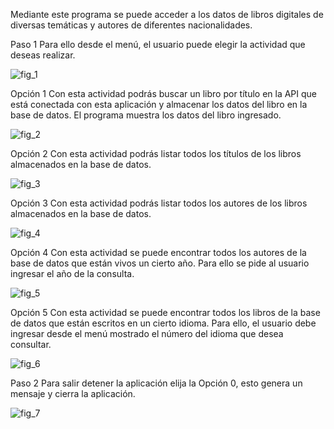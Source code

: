 Mediante este programa se puede acceder a los datos de libros digitales de diversas temáticas y autores de diferentes nacionalidades.

Paso 1 Para ello desde el menú, el usuario puede elegir la actividad que deseas realizar.

![fig_1](https://github.com/user-attachments/assets/e583920e-9794-4d43-8126-d4f6d4d94fdb)

Opción 1 Con esta actividad podrás buscar un libro por título en la API que está conectada con esta aplicación y almacenar los datos del libro en la base de datos. El programa muestra los datos del libro ingresado.

![fig_2](https://github.com/user-attachments/assets/1841f84f-b394-4ba6-9ded-36326f636050)

Opción 2 Con esta actividad podrás listar todos los títulos de los libros almacenados en la base de datos.

![fig_3](https://github.com/user-attachments/assets/5d4324fc-0bd1-4308-a713-a390c4f9163f)

Opción 3 Con esta actividad podrás listar todos los autores de los libros almacenados en la base de datos.

![fig_4](https://github.com/user-attachments/assets/14006651-4651-4d07-be32-cbb95147b904)

Opción 4 Con esta actividad se puede encontrar todos los autores de la base de datos que están vivos un cierto año. Para ello se pide al usuario ingresar el año de la consulta.

![fig_5](https://github.com/user-attachments/assets/2486a3d1-c395-4c45-bb50-302661bad2ab)

Opción 5 Con esta actividad se puede encontrar todos los libros de la base de datos que están escritos en un cierto idioma. Para ello, el usuario debe ingresar desde el menú mostrado el número del idioma que desea consultar.

![fig_6](https://github.com/user-attachments/assets/b0f997b8-6571-4f58-8360-d6403b8f22de)

Paso 2 Para salir detener la aplicación elija la Opción 0,  esto genera un mensaje y cierra la aplicación.

![fig_7](https://github.com/user-attachments/assets/3e36e3c2-d2e3-4bfb-9945-309e2344009b)



